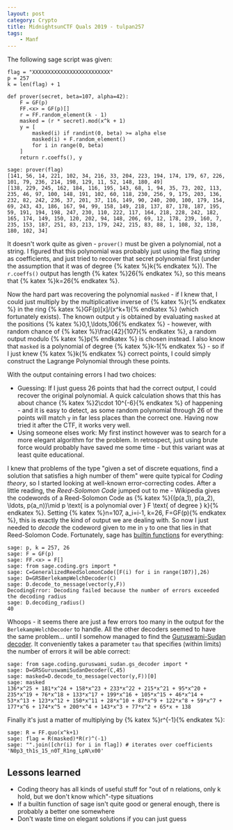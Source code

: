 ```yaml
---
layout: post
category: Crypto
title: MidnightsunCTF Quals 2019 - tulpan257
tags: 
    - Manf
---
```


The following sage script was given:
```
flag = "XXXXXXXXXXXXXXXXXXXXXXXXX"
p = 257
k = len(flag) + 1

def prover(secret, beta=107, alpha=42):
    F = GF(p)
    FF.<x> = GF(p)[]
    r = FF.random_element(k - 1)
    masked = (r * secret).mod(x^k + 1)
    y = [
        masked(i) if randint(0, beta) >= alpha else
        masked(i) + F.random_element()
        for i in range(0, beta)
    ]
    return r.coeffs(), y

sage: prover(flag)
[141, 56, 14, 221, 102, 34, 216, 33, 204, 223, 194, 174, 179, 67, 226, 101, 79, 236, 214, 198, 129, 11, 52, 148, 180, 49]
[138, 229, 245, 162, 184, 116, 195, 143, 68, 1, 94, 35, 73, 202, 113, 235, 46, 97, 100, 148, 191, 102, 60, 118, 230, 256, 9, 175, 203, 136, 232, 82, 242, 236, 37, 201, 37, 116, 149, 90, 240, 200, 100, 179, 154, 69, 243, 43, 186, 167, 94, 99, 158, 149, 218, 137, 87, 178, 187, 195, 59, 191, 194, 198, 247, 230, 110, 222, 117, 164, 218, 228, 242, 182, 165, 174, 149, 150, 120, 202, 94, 148, 206, 69, 12, 178, 239, 160, 7, 235, 153, 187, 251, 83, 213, 179, 242, 215, 83, 88, 1, 108, 32, 138, 180, 102, 34]
```

It doesn't work quite as given - `prover()` must be given a polynomial, not a string. I figured that this polynomial was probably just using the flag string as coefficients, and just tried to recover that secret polynomial first (under the assumption that it was of degree {% katex %}k{% endkatex %}).
The `r.coeffs()` output has length {% katex %}26{% endkatex %}, so this means that {% katex %}k=26{% endkatex %}.

Now the hard part was recovering the polynomial `masked` - if I knew that, I could just multiply by the multiplicative inverse of {% katex %}r{% endkatex %} in the ring {% katex %}GF(p)[x]/(x^k+1){% endkatex %} (which fortunately exists). The known output `y` is obtained by evaluating `masked` at the positions {% katex %}0,1,\ldots,106{% endkatex %} - however, with random chance of {% katex %}\frac{42}{107}{% endkatex %}, a random output modulo {% katex %}p{% endkatex %} is chosen instead. I also know that `masked` is a polynomial of degree {% katex %}k-1{% endkatex %} - so if I just knew {% katex %}k{% endkatex %} correct points, I could simply construct the Lagrange Polynomial through these points.

With the output containing errors I had two choices:

- Guessing: If I just guess 26 points that had the correct output, I could recover the original polynomial. A quick calculation shows that this has about chance {% katex %}2\cdot 10^{-6}{% endkatex %} of happening - and it is easy to detect, as some random polynomial through 26 of the points will match `y` in far less places than the correct one. Having now tried it after the CTF, it works very well.
- Using someone elses work: My first instinct however was to search for a more elegant algorithm for the problem. In retrospect, just using brute force would probably have saved me some time - but this variant was at least quite educational.
 
I knew that problems of the type "given a set of discrete equations, find a solution that satisfies a high number of them" were quite typical for *Coding theory*, so I started looking at well-known error-correcting codes. After a little reading, the *Reed-Solomon Code* jumped out to me - Wikipedia gives the codewords of a Reed-Solomon Code as {% katex %}\{(p(a_1), p(a_2), \ldots, p(a_n))\mid p \text{ is a polynomial over } F \text{ of degree } k\}{% endkatex %}. Setting {% katex %}n=107, a_i=i-1, k=26, F=GF(p){% endkatex %}, this is exactly the kind of output we are dealing with. So now I just needed to *decode* the codeword given to me in `y` to one that lies in that Reed-Solomon Code. Fortunately, sage has [builtin functions](http://doc.sagemath.org/html/en/reference/coding/sage/coding/grs.html) for everything:

```
sage: p, k = 257, 26
sage: F = GF(p)
sage: FF.<x> = F[]
sage: from sage.coding.grs import *
sage: C=GeneralizedReedSolomonCode([F(i) for i in range(107)],26)
sage: D=GRSBerlekampWelchDecoder(C)
sage: D.decode_to_message(vector(y,F))
DecodingError: Decoding failed because the number of errors exceeded the decoding radius
sage: D.decoding_radius()
40
```
Whoops - it seems there are just a few errors too many in the output for the `BerlekampWelchDecoder` to handle. All the other decoders seemed to have the same problem... until I somehow managed to find the [Guruswami-Sudan decoder](http://doc.sagemath.org/html/en/reference/coding/sage/coding/guruswami_sudan/gs_decoder.html). It conveniently takes a parameter `tau` that specifies (within limits) the number of errors it will be able correct:

```
sage: from sage.coding.guruswami_sudan.gs_decoder import *
sage: D=GRSGuruswamiSudanDecoder(C,45)
sage: masked=D.decode_to_message(vector(y,F))[0]
sage: masked
136*x^25 + 181*x^24 + 158*x^23 + 233*x^22 + 215*x^21 + 95*x^20 + 235*x^19 + 76*x^18 + 133*x^17 + 199*x^16 + 105*x^15 + 46*x^14 + 53*x^13 + 123*x^12 + 150*x^11 + 28*x^10 + 87*x^9 + 122*x^8 + 59*x^7 + 177*x^6 + 174*x^5 + 200*x^4 + 143*x^3 + 77*x^2 + 65*x + 138
```

Finally it's just a matter of multiplying by {% katex %}r^{-1}{% endkatex %}:
```
sage: R = FF.quo(x^k+1)
sage: flag = R(masked)*R(r)^(-1)
sage: "".join([chr(i) for i in flag]) # iterates over coefficients
'N0p3_th1s_15_n0T_R1ng_LpN\x00'
```


Lessons learned
------
- Coding theory has all kinds of useful stuff for "out of n relations, only k hold, but we don't know which"-type situations
- If a builtin function of sage isn't quite good or general enough, there is probably a better one somewhere
- Don't waste time on elegant solutions if you can just guess
